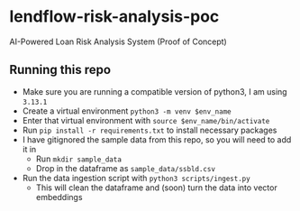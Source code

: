 # lendflow-risk-analysis-poc
AI-Powered Loan Risk Analysis System (Proof of Concept)


## Running this repo
* Make sure you are running a compatible version of python3, I am using `3.13.1`
* Create a virtual environment ``` python3 -m venv $env_name ```
* Enter that virtual environment with ``` source $env_name/bin/activate ```
* Run ``` pip install -r requirements.txt ``` to install necessary packages
* I have gitignored the sample data from this repo, so you will need to add it in
  * Run ``` mkdir sample_data ```
  * Drop in the dataframe as ``` sample_data/ssbld.csv ```
* Run the data ingestion script with ``` python3 scripts/ingest.py ```
  * This will clean the dataframe and (soon) turn the data into vector embeddings